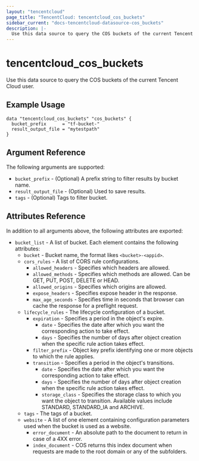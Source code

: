 ```yaml
---
layout: "tencentcloud"
page_title: "TencentCloud: tencentcloud_cos_buckets"
sidebar_current: "docs-tencentcloud-datasource-cos_buckets"
description: |-
  Use this data source to query the COS buckets of the current Tencent Cloud user.
---
```


# tencentcloud_cos_buckets

Use this data source to query the COS buckets of the current Tencent Cloud user.

## Example Usage

```hcl
data "tencentcloud_cos_buckets" "cos_buckets" {
  bucket_prefix      = "tf-bucket-"
  result_output_file = "mytestpath"
}
```

## Argument Reference

The following arguments are supported:

* `bucket_prefix` - (Optional) A prefix string to filter results by bucket name.
* `result_output_file` - (Optional) Used to save results.
* `tags` - (Optional) Tags to filter bucket.

## Attributes Reference

In addition to all arguments above, the following attributes are exported:

* `bucket_list` - A list of bucket. Each element contains the following attributes:
  * `bucket` - Bucket name, the format likes `<bucket>-<appid>`.
  * `cors_rules` - A list of CORS rule configurations.
    * `allowed_headers` - Specifies which headers are allowed.
    * `allowed_methods` - Specifies which methods are allowed. Can be GET, PUT, POST, DELETE or HEAD.
    * `allowed_origins` - Specifies which origins are allowed.
    * `expose_headers` - Specifies expose header in the response.
    * `max_age_seconds` - Specifies time in seconds that browser can cache the response for a preflight request.
  * `lifecycle_rules` - The lifecycle configuration of a bucket.
    * `expiration` - Specifies a period in the object's expire.
      * `date` - Specifies the date after which you want the corresponding action to take effect.
      * `days` - Specifies the number of days after object creation when the specific rule action takes effect.
    * `filter_prefix` - Object key prefix identifying one or more objects to which the rule applies.
    * `transition` - Specifies a period in the object's transitions.
      * `date` - Specifies the date after which you want the corresponding action to take effect.
      * `days` - Specifies the number of days after object creation when the specific rule action takes effect.
      * `storage_class` - Specifies the storage class to which you want the object to transition. Available values include STANDARD, STANDARD_IA and ARCHIVE.
  * `tags` - The tags of a bucket.
  * `website` - A list of one element containing configuration parameters used when the bucket is used as a website.
    * `error_document` - An absolute path to the document to return in case of a 4XX error.
    * `index_document` - COS returns this index document when requests are made to the root domain or any of the subfolders.


